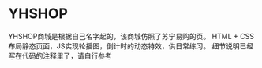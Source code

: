 # YHSHOP
YHSHOP商城是根据自己名字起的，该商城仿照了苏宁易购的页。
HTML + CSS布局静态页面，JS实现轮播图，倒计时的动态特效，供日常练习。
细节说明已经写在代码的注释里了，请自行参考

